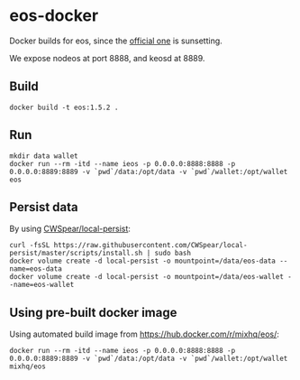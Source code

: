 # eos-docker
Docker builds for eos, since the [official one](https://hub.docker.com/r/eosio/eos) is sunsetting.

We expose nodeos at port 8888, and keosd at 8889.

## Build

```
docker build -t eos:1.5.2 .
```

## Run

```
mkdir data wallet
docker run --rm -itd --name ieos -p 0.0.0.0:8888:8888 -p 0.0.0.0:8889:8889 -v `pwd`/data:/opt/data -v `pwd`/wallet:/opt/wallet eos
```

## Persist data

By using [CWSpear/local-persist](https://github.com/CWSpear/local-persist):

```
curl -fsSL https://raw.githubusercontent.com/CWSpear/local-persist/master/scripts/install.sh | sudo bash
docker volume create -d local-persist -o mountpoint=/data/eos-data --name=eos-data
docker volume create -d local-persist -o mountpoint=/data/eos-wallet --name=eos-wallet
```

## Using pre-built docker image

Using automated build image from <https://hub.docker.com/r/mixhq/eos/>:

```
docker run --rm -itd --name ieos -p 0.0.0.0:8888:8888 -p 0.0.0.0:8889:8889 -v `pwd`/data:/opt/data -v `pwd`/wallet:/opt/wallet mixhq/eos
```
